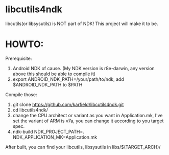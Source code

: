 libcutils4ndk
=============

libcutils(or libsysutils) is NOT part of NDK! This project will make it to be.

HOWTO:
=====

Prerequisite:

1. Android NDK of cause. (My NDK version is r8e-darwin, any version above this
   should be able to compile it)
2. export ANDROID_NDK_PATH=/your/path/to/ndk, add $ANDROID_NDK_PATH to $PATH

Compile those:
1. git clone https://github.com/karfield/libcutils4ndk.git
2. cd libcutils4ndk/
3. change the CPU architect or variant as you want in Application.mk, I've set
   the variant of ARM is v7a, you can change it according to you target spec.
4. ndk-build NDK_PROJECT_PATH=. NDK_APPLICATION_MK=Application.mk

After built, you can find your libcutils, libsysutils in libs/$(TARGET_ARCH)/
